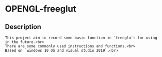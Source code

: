 # OPENGL-freeglut
## Description<br>
    This project aim to record some basic function in `freeglu`t for using in the future.<br>
    There are some commonly used instructions and functions.<br>
    Based on `windows 10 OS and visual studio 2019`.<br>
